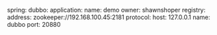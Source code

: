 spring:
    dubbo:
        application:
            name: demo
            owner:  shawnshoper
        registry:
            address:  zookeeper://192.168.100.45:2181
        protocol:
            host: 127.0.0.1
            name: dubbo
            port: 20880